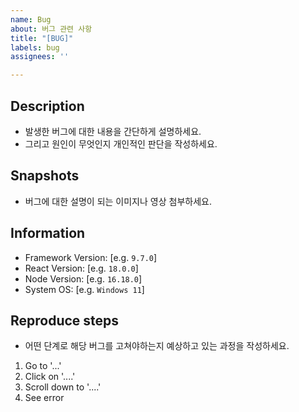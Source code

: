 ```yaml
---
name: Bug
about: 버그 관련 사항
title: "[BUG]"
labels: bug
assignees: ''

---
```


## Description
- 발생한 버그에 대한 내용을 간단하게 설명하세요.
- 그리고 원인이 무엇인지 개인적인 판단을 작성하세요.

## Snapshots
- 버그에 대한 설명이 되는 이미지나 영상 첨부하세요.

## Information
 - Framework Version: [e.g. `9.7.0`]
 - React Version: [e.g. `18.0.0`]
 - Node Version: [e.g. `16.18.0`]
 - System OS: [e.g. `Windows 11`]

## Reproduce steps
- 어떤 단계로 해당 버그를 고쳐야하는지 예상하고 있는 과정을 작성하세요.
1. Go to '...'
2. Click on '....'
3. Scroll down to '....'
4. See error
